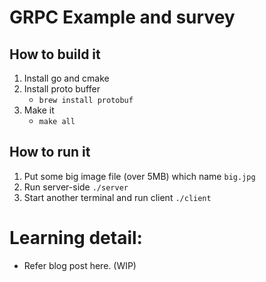 # GRPC Example and survey

## How to build it

1. Install go and cmake
2. Install proto buffer
    - `brew install protobuf`
3. Make it
    - `make all`

## How to run it

1. Put some big image file (over 5MB) which name `big.jpg`
2. Run server-side `./server`
3. Start another terminal and run client `./client`

# Learning detail:

- Refer blog post here.  (WIP)